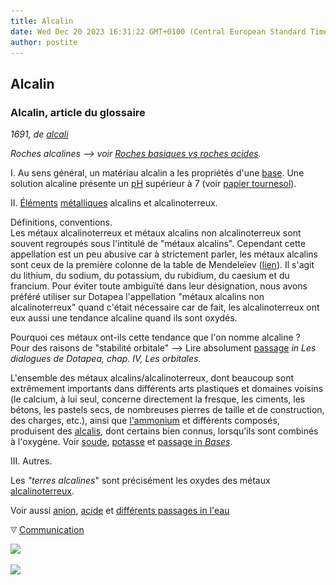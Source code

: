 ```yaml
---
title: Alcalin
date: Wed Dec 20 2023 16:31:22 GMT+0100 (Central European Standard Time)
author: postite
---
```


## Alcalin
### Alcalin, article du glossaire
 _1691, de [alcali](alcalin.html#alcali)_

_Roches alcalines --> voir [Roches basiques vs roches acides](rochesbasiquesacides.html)._

I. Au sens général, un matériau alcalin a les propriétés d'une [base](base.html). Une solution alcaline présente un [pH](ph.html) supérieur à 7 (voir [papier tournesol](papiertournesol.html)).

II. [Éléments](element.html) [métalliques](metal.html) alcalins et alcalinoterreux.

Définitions, conventions.  
Les métaux alcalinoterreux et métaux alcalins non alcalinoterreux sont souvent regroupés sous l'intitulé de "métaux alcalins". Cependant cette appellation est un peu abusive car à strictement parler, les métaux alcalins sont ceux de la première colonne de la table de Mendeleïev ([lien](annexe1.html#tableau)). Il s'agit du lithium, du sodium, du potassium, du rubidium, du caesium et du francium. Pour éviter toute ambiguïté dans leur désignation, nous avons préféré utiliser sur Dotapea l'appellation "métaux alcalins non alcalinoterreux" quand c'était nécessaire car de fait, les alcalinoterreux ont eux aussi une tendance alcaline quand ils sont oxydés.

Pourquoi ces métaux ont-ils cette tendance que l'on nomme alcaline ?  
Pour des raisons de "stabilité orbitale" --> Lire absolument [passage](chap04orbitales.html#alcalins) _in Les dialogues de Dotapea, chap. IV, Les orbitales._

L'ensemble des métaux alcalins/alcalinoterreux, dont beaucoup sont extrêmement importants dans différents arts plastiques et domaines voisins (le calcium, à lui seul, concerne directement la fresque, les ciments, les bétons, les pastels secs, de nombreuses pierres de taille et de construction, des charges, etc.), ainsi que [l'ammonium](alcalin.html#ammonium) et différents composés, produisent des [alcalis](alcali.html), dont certains bien connus, lorsqu'ils sont combinés à l'oxygène. Voir [soude](soude.html), [potasse](potasse.html) et [passage in _Bases_](base.html#basesetmetaux).

III. Autres.

Les _"terres alcalines_" sont précisément les oxydes des métaux [alcalinoterreux](alcalin.html#alcalinoterreux).

Voir aussi [anion](alcalin.html#anion), [acide](acides.html) et [différents passages in l'eau](eau.html)



![](images/flechebas.gif) [Communication](http://www.artrealite.com/annonceurs.htm) 

[![](https://cbonvin.fr/sites/regie.artrealite.com/visuels/campagne1.png)](index-2.html#20131014)

![](https://cbonvin.fr/sites/regie.artrealite.com/visuels/campagne2.png)